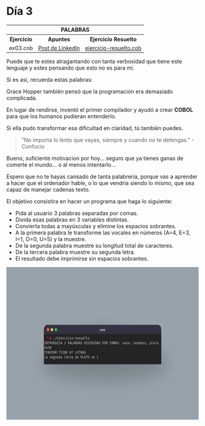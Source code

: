 # Día 3

<table align="center">
  <tr>
    <th colspan="3">PALABRAS</th>
  </tr>
  <tr>
    <th>Ejercicio</th>
    <th>Apuntes</th>
    <th>Ejercicio Resuelto</th>
  </tr>
  <tr>
    <td>ex03.cob</td>
    <td><a href="https://www.linkedin.com/posts/david-de-fitero_cobol-activity-7366130934200332288-151h?utm_source=share&utm_medium=member_desktop&rcm=ACoAADQAm3oBnSoq61FTTD_0sNmdoLRTOIbFtB0">Post de LinkedIn</a></td>
    <td><a href="ejercicio-resuelto.cob">ejercicio-resuelto.cob</a></td>
  </tr>
</table>

Puede que te estes atragantando con tanta verbosidad que tiene este lenguaje y estes pensando que esto no es para mi.

Si es asi, recuerda estas palabras:

Grace Hopper también pensó que la programación era demasiado complicada.

En lugar de rendirse, inventó el primer compilador y ayudó a crear **COBOL** para que los humanos pudieran entenderlo.

Si ella pudo transformar esa dificultad en claridad, tú también puedes.

> "No importa lo lento que vayas, siempre y cuando no te detengas." - Confucio

Bueno, suficiente motivacion por hoy... seguro que ya tienes ganas de comerte el mundo... o al menos intentarlo...

Espero que no te hayas cansado de tanta palabreria, porque vas a aprender a hacer que el ordenador hable, o lo que vendria siendo lo mismo, que sea capaz de manejar cadenas texto.

El objetivo consistira en hacer un programa que haga lo siguiente:

- Pida al usuario 3 palabras separadas por comas.
- Divida esas palabras en 3 variables distintas.
- Convierta todas a mayúsculas y elimine los espacios sobrantes.
- A la primera palabra le transforme las vocales en números (A=4, E=3, I=1, O=0, U=5) y la muestre.
- De la segunda palabra muestre su longitud total de caracteres.
- De la tercera palabra muestre su segunda letra.
- El resultado debe imprimirse sin espacios sobrantes.

<div align="center">
  <img height="400px" src="media/dia3-test.jpg">
</div>